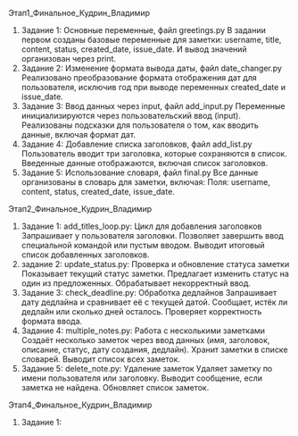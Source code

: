 Этап1_Финальное_Кудрин_Владимир
1. Задание 1: Основные переменные, файл greetings.py
В задании первом созданы базовые переменные для заметки: username, title, content, status, created_date, issue_date.
И вывод значений организован через print.
2. Задание 2: Изменение формата вывода даты, файл date_changer.py
Реализовано преобразование формата отображения дат для пользователя, исключив год при выводе переменных created_date и issue_date.
3. Задание 3: Ввод данных через input, файл add_input.py
Переменные инициализируются через пользовательский ввод (input).
Реализованы подсказки для пользователя о том, как вводить данные, включая формат дат.
4. Задание 4: Добавление списка заголовков, файл add_list.py
Пользователь вводит три заголовка, которые сохраняются в список.
Введенные данные отображаются, включая список заголовков.
5. Задание 5: Использование словаря, файл final.py
Все данные организованы в словарь для заметки, включая:
Поля: username, content, status, created_date, issue_date.

Этап2_Финальное_Кудрин_Владимир
1. Задание 1: add_titles_loop.py: Цикл для добавления заголовков
Запрашивает у пользователя заголовки.
Позволяет завершить ввод специальной командой или пустым вводом.
Выводит итоговый список добавленных заголовков.
2. задание 2: update_status.py: Проверка и обновление статуса заметки
Показывает текущий статус заметки.
Предлагает изменить статус на один из предложенных.
Обрабатывает некорректный ввод.
3. Задание 3: check_deadline.py: Обработка дедлайнов
Запрашивает дату дедлайна и сравнивает её с текущей датой.
Сообщает, истёк ли дедлайн или сколько дней осталось.
Проверяет корректность формата ввода.
4. Задание 4: multiple_notes.py: Работа с несколькими заметками
Создаёт несколько заметок через ввод данных (имя, заголовок, описание, статус, дату создания, дедлайн).
Хранит заметки в списке словарей.
Выводит список всех заметок.
5. Задание 5: delete_note.py: Удаление заметок
Удаляет заметку по имени пользователя или заголовку.
Выводит сообщение, если заметка не найдена.
Обновляет список заметок.

Этап4_Финальное_Кудрин_Владимир
1. Задание 1: 
